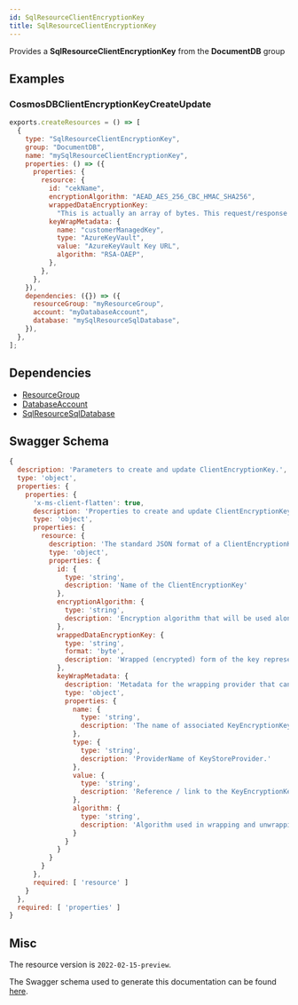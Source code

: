 ```yaml
---
id: SqlResourceClientEncryptionKey
title: SqlResourceClientEncryptionKey
---
```

Provides a **SqlResourceClientEncryptionKey** from the **DocumentDB** group
## Examples
### CosmosDBClientEncryptionKeyCreateUpdate
```js
exports.createResources = () => [
  {
    type: "SqlResourceClientEncryptionKey",
    group: "DocumentDB",
    name: "mySqlResourceClientEncryptionKey",
    properties: () => ({
      properties: {
        resource: {
          id: "cekName",
          encryptionAlgorithm: "AEAD_AES_256_CBC_HMAC_SHA256",
          wrappedDataEncryptionKey:
            "This is actually an array of bytes. This request/response is being presented as a string for readability in the example",
          keyWrapMetadata: {
            name: "customerManagedKey",
            type: "AzureKeyVault",
            value: "AzureKeyVault Key URL",
            algorithm: "RSA-OAEP",
          },
        },
      },
    }),
    dependencies: ({}) => ({
      resourceGroup: "myResourceGroup",
      account: "myDatabaseAccount",
      database: "mySqlResourceSqlDatabase",
    }),
  },
];

```
## Dependencies
- [ResourceGroup](../Resources/ResourceGroup.md)
- [DatabaseAccount](../DocumentDB/DatabaseAccount.md)
- [SqlResourceSqlDatabase](../DocumentDB/SqlResourceSqlDatabase.md)
## Swagger Schema
```js
{
  description: 'Parameters to create and update ClientEncryptionKey.',
  type: 'object',
  properties: {
    properties: {
      'x-ms-client-flatten': true,
      description: 'Properties to create and update ClientEncryptionKey.',
      type: 'object',
      properties: {
        resource: {
          description: 'The standard JSON format of a ClientEncryptionKey',
          type: 'object',
          properties: {
            id: {
              type: 'string',
              description: 'Name of the ClientEncryptionKey'
            },
            encryptionAlgorithm: {
              type: 'string',
              description: 'Encryption algorithm that will be used along with this client encryption key to encrypt/decrypt data.'
            },
            wrappedDataEncryptionKey: {
              type: 'string',
              format: 'byte',
              description: 'Wrapped (encrypted) form of the key represented as a byte array.'
            },
            keyWrapMetadata: {
              description: 'Metadata for the wrapping provider that can be used to unwrap the wrapped client encryption key.',
              type: 'object',
              properties: {
                name: {
                  type: 'string',
                  description: 'The name of associated KeyEncryptionKey (aka CustomerManagedKey).'
                },
                type: {
                  type: 'string',
                  description: 'ProviderName of KeyStoreProvider.'
                },
                value: {
                  type: 'string',
                  description: 'Reference / link to the KeyEncryptionKey.'
                },
                algorithm: {
                  type: 'string',
                  description: 'Algorithm used in wrapping and unwrapping of the data encryption key.'
                }
              }
            }
          }
        }
      },
      required: [ 'resource' ]
    }
  },
  required: [ 'properties' ]
}
```
## Misc
The resource version is `2022-02-15-preview`.

The Swagger schema used to generate this documentation can be found [here](https://github.com/Azure/azure-rest-api-specs/tree/main/specification/cosmos-db/resource-manager/Microsoft.DocumentDB/preview/2022-02-15-preview/cosmos-db.json).
